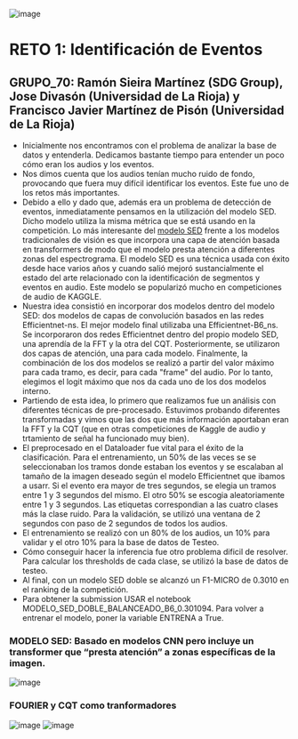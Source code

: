 ![image](https://user-images.githubusercontent.com/116558787/197547402-7aea89ce-1cf8-4156-830a-a0a822622aa3.png)
# RETO 1: Identificación de Eventos
## GRUPO_70: Ramón Sieira Martínez (SDG Group), Jose Divasón (Universidad de La Rioja) y Francisco Javier Martínez de Pisón (Universidad de La Rioja)
 - Inicialmente nos encontramos con el problema de analizar la base de datos y entenderla. Dedicamos bastante tiempo para entender un poco cómo eran los audios y los eventos.
 - Nos dimos cuenta que los audios tenían mucho ruido de fondo, provocando que fuera muy difícil identificar los eventos. Este fue uno de los retos más importantes.
 - Debido a ello y dado que, además era un problema de detección de eventos, inmediatamente pensamos en la utilización del modelo SED. Dicho modelo utiliza la misma métrica que se está usando en la competición. Lo más interesante del [modelo SED](https://tut-arg.github.io/sed_eval/tutorial.html) frente a los modelos tradicionales de visión es que incorpora una capa de atención basada en transformers de modo que el modelo presta atención a diferentes zonas del espectrograma. El modelo SED es una técnica usada con éxito desde hace varios años y cuando salió mejoró sustancialmente el estado del arte relacionado con la identificación de segmentos y eventos en audio. Este modelo se popularizó mucho en competiciones de audio de KAGGLE.
 - Nuestra idea consistió en incorporar dos modelos dentro del modelo SED: dos modelos de capas de convolución basados en las redes Efficientnet-ns. El mejor modelo final utilizaba una Efficientnet-B6_ns. Se incorporaron dos redes Efficientnet dentro del propio modelo SED, una aprendía de la FFT y la otra del CQT. Posteriormente, se utilizaron dos capas de atención, una para cada modelo. Finalmente, la combinación de los dos modelos se realizó a partir del valor máximo para cada tramo, es decir, para cada "frame" del audio. Por lo tanto, elegimos el logit máximo que nos da cada uno de los dos modelos interno.
  - Partiendo de esta idea, lo primero que realizamos fue un análisis con diferentes técnicas de pre-procesado. Estuvimos probando diferentes transformadas y vimos que las dos que más información aportaban eran la FFT y la CQT (que en otras competiciones de Kaggle de audio y trtamiento de señal ha funcionado muy bien). 
 - El preprocesado en el Dataloader fue vital para el éxito de la clasificación. Para el entrenamiento, un 50% de las veces se se seleccionaban los tramos donde estaban los eventos y se escalaban al tamaño de la imagen deseado según el modelo Efficientnet que ibamos a usarr. Si el evento era mayor de tres segundos, se elegia un tramos entre 1 y 3 segundos del mismo. El otro 50% se escogia aleatoriamente entre 1 y 3 segundos. Las etiquetas correspondian a las cuatro clases más la clase ruido. Para la validación, se utilizó una ventana de 2 segundos con paso de 2 segundos de todos los audios.
 - El entrenamiento se realizó con un 80% de los audios, un 10% para validar y el otro 10% para la base de datos de Testeo.
 - Cómo conseguir hacer la inferencia fue otro problema dificil de resolver. Para calcular los thresholds de cada clase, se utilizó la base de datos de testeo.
 - Al final, con un modelo SED doble se alcanzó un F1-MICRO de 0.3010 en el ranking de la competición.
 - Para obtener la submission USAR el notebook MODELO_SED_DOBLE_BALANCEADO_B6_0.301094. Para volver a entrenar el modelo, poner la variable ENTRENA a True.
### MODELO SED: Basado en modelos CNN pero incluye un transformer que “presta atención” a zonas específicas de la imagen. 
![image](https://user-images.githubusercontent.com/116558787/197606751-7ec89915-7ab4-4647-a93d-aa2e12e74f8b.png)

### FOURIER y CQT como tranformadores
![image](https://user-images.githubusercontent.com/116558787/197638943-9946f1f8-eed2-40bb-b9c9-36d5e9136f08.png)
![image](https://user-images.githubusercontent.com/116558787/197638945-ad4ba897-88e7-4c9c-9259-da85a1ea9909.png)

